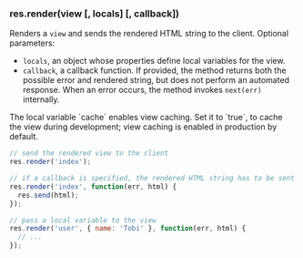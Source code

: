 <!---
 Copyright (c) 2016 StrongLoop, IBM, and Express Contributors
 License: MIT
-->

<h3 id='res.render'>res.render(view [, locals] [, callback])</h3>

Renders a `view` and sends the rendered HTML string to the client.
Optional parameters:

- `locals`, an object whose properties define local variables for the view.
- `callback`, a callback function. If provided, the method returns both the possible error and rendered string, but does not perform an automated response. When an error occurs, the method invokes `next(err)` internally.

<div class="doc-box doc-notice" markdown="1">
The local variable `cache` enables view caching. Set it to `true`,
to cache the view during development; view caching is enabled in production by default.
</div>

```js
// send the rendered view to the client
res.render('index');

// if a callback is specified, the rendered HTML string has to be sent explicitly
res.render('index', function(err, html) {
  res.send(html);
});

// pass a local variable to the view
res.render('user', { name: 'Tobi' }, function(err, html) {
  // ...
});
```

